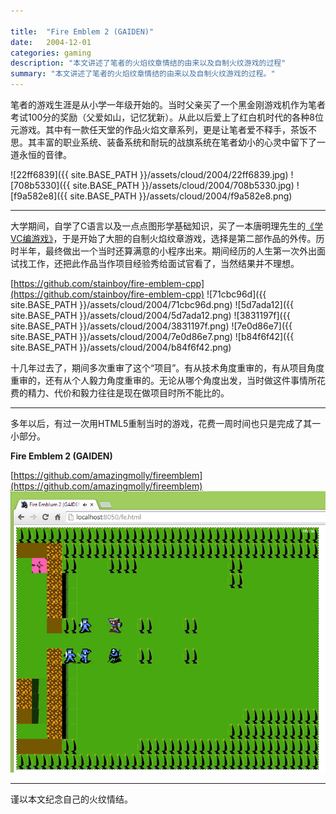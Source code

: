 ```yaml
---

title:  "Fire Emblem 2 (GAIDEN)"
date:   2004-12-01
categories: gaming
description: "本文讲述了笔者的火焰纹章情结的由来以及自制火纹游戏的过程"
summary: "本文讲述了笔者的火焰纹章情结的由来以及自制火纹游戏的过程。"
---
```


笔者的游戏生涯是从小学一年级开始的。当时父亲买了一个黑金刚游戏机作为笔者考试100分的奖励（父爱如山，记忆犹新）。从此以后爱上了红白机时代的各种8位元游戏。其中有一款任天堂的作品火焰文章系列，更是让笔者爱不释手，茶饭不思。其丰富的职业系统、装备系统和耐玩的战旗系统在笔者幼小的心灵中留下了一道永恒的音律。

![22ff6839]({{ site.BASE_PATH }}/assets/cloud/2004/22ff6839.jpg)
![708b5330]({{ site.BASE_PATH }}/assets/cloud/2004/708b5330.jpg)
![f9a582e8]({{ site.BASE_PATH }}/assets/cloud/2004/f9a582e8.png)

---

大学期间，自学了C语言以及一点点图形学基础知识，买了一本唐明理先生的[《学VC编游戏》](http://baike.baidu.com/view/11298481.htm)，于是开始了大胆的自制火焰纹章游戏，选择是第二部作品的外传。历时半年，最终做出一个当时还算满意的小程序出来。期间经历的人生第一次外出面试找工作，还把此作品当作项目经验秀给面试官看了，当然结果并不理想。

[https://github.com/stainboy/fire-emblem-cpp](https://github.com/stainboy/fire-emblem-cpp)
![71cbc96d]({{ site.BASE_PATH }}/assets/cloud/2004/71cbc96d.png)
![5d7ada12]({{ site.BASE_PATH }}/assets/cloud/2004/5d7ada12.png)
![3831197f]({{ site.BASE_PATH }}/assets/cloud/2004/3831197f.png)
![7e0d86e7]({{ site.BASE_PATH }}/assets/cloud/2004/7e0d86e7.png)
![b84f6f42]({{ site.BASE_PATH }}/assets/cloud/2004/b84f6f42.png)

十几年过去了，期间多次重审了这个“项目”。有从技术角度重审的，有从项目角度重审的，还有从个人毅力角度重审的。无论从哪个角度出发，当时做这件事情所花费的精力、代价和毅力往往是现在做项目时所不能比的。

---

多年以后，有过一次用HTML5重制当时的游戏，花费一周时间也只是完成了其一小部分。

**Fire Emblem 2 (GAIDEN)**

[https://github.com/amazingmolly/fireemblem](https://github.com/amazingmolly/fireemblem)
![](https://raw.githubusercontent.com/amazingmolly/fireemblem/master/snapshot/fe.capture.png)

---

谨以本文纪念自己的火纹情结。
